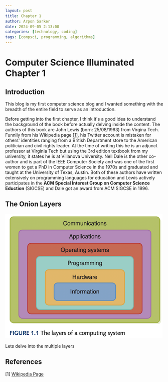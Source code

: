 ```yaml
---
layout: post
title: Chapter 1
author: Arpon Sarker
date: 2024-09-05 2:13:00
categories: [technology, coding]
tags: [compsci, programming, algorithms]
---
```


# Computer Science Illuminated Chapter 1

## Introduction
This blog is my first computer science blog and I wanted something with the breadth of the entire field to serve as an introduction.

Before getting into the first chapter, I think it's a good idea to understand the background of the book before actually delving inside the content. The authors of this book are John Lewis (born: 25/08/1963) from Virgina Tech. 
Funnily from his Wikipedia page [[1]](#1), his Twitter account is mistaken for others' identities ranging from a British Department store to the American politician and civil rights leader. At the time of writing this he is an adjunct professor at Virginia Tech but using 
the 3rd edition textbook from my university, it states he is at Villanova University. Nell Dale is the other co-author and is part of the IEEE Computer Society and was one of the first women to get a PhD in Computer Science in the 1970s and graduated and taught at the University of Texas, Austin.
Both of these authors have written extensively on programming languages for education and Lewis actively participates in the __ACM Special Interest Group on Computer Science Eduction__ (SIGCSE) and Dale got an award from ACM SIGCSE in 1996.

## The Onion Layers
![Layers of a Computing System](img/2024/cs-illuminated-layers.png)

Lets delve into the multiple layers
## References
<a id="1">[1]</a> 
[Wikipedia Page](https://en.wikipedia.org/wiki/John_Lewis_(computer_scientist))
